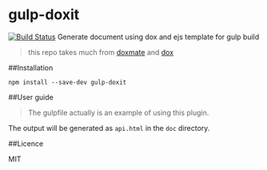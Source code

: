# gulp-doxit
[![Build Status](https://travis-ci.org/shuson/gulp-doxit.svg)](https://travis-ci.org/shuson/gulp-doxit)
Generate document using dox and ejs template for gulp build

>this repo takes much from [doxmate](https://github.com/JacksonTian/doxmate) and [dox](https://github.com/tj/dox) 

##Installation
```
npm install --save-dev gulp-doxit
```

##User guide

>The gulpfile actually is an example of using this plugin.

The output will be generated as ``api.html`` in the ``doc`` directory.

##Licence

MIT
